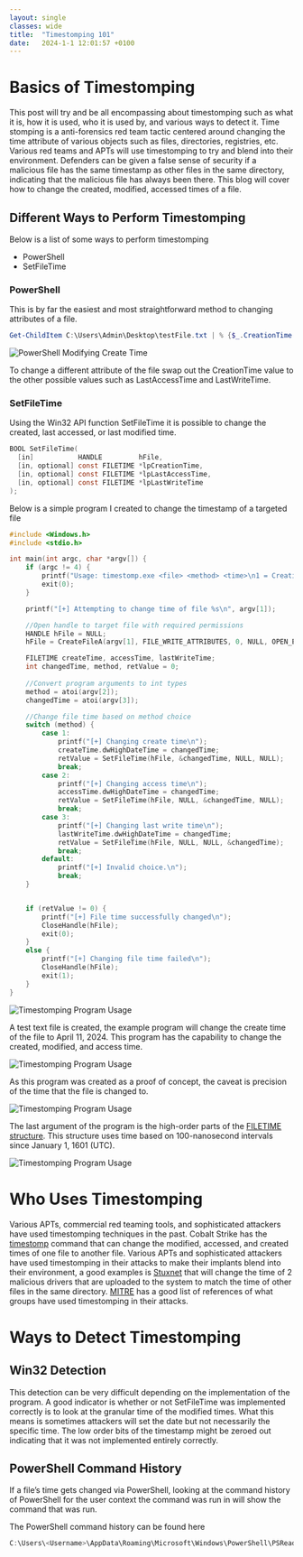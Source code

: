 ```yaml
---
layout: single
classes: wide
title:  "Timestomping 101"
date:   2024-1-1 12:01:57 +0100
---
```


# Basics of Timestomping
This post will try and be all encompassing about timestomping such as what it is, how it is used, who it is used by, and various ways to detect it. Time stomping is a anti-forensics red team tactic centered around changing the time attribute of various objects such as files, directories, registries, etc. Various red teams and APTs will use timestomping to try and blend into their environment. Defenders can be given a false sense of security if a malicious file has the same timestamp as other files in the same directory, indicating that the malicious file has always been there. This blog will cover how to change the created, modified, accessed times of a file.

## Different Ways to Perform Timestomping
Below is a list of some ways to perform timestomping
* PowerShell
* SetFileTime

### PowerShell
This is by far the easiest and most straightforward method to changing attributes of a file.
```PowerShell
Get-ChildItem C:\Users\Admin\Desktop\testFile.txt | % {$_.CreationTime = '01/01/2024 03:13:37'}
```

![PowerShell Modifying Create Time](/assets/img/Timestomping-101/testFilePowerShellCreateChange.png)

To change a different attribute of the file swap out the CreationTime value to the other possible values such as LastAccessTime and LastWriteTime.

### SetFileTime
Using the Win32 API function SetFileTime it is possible to change the created, last accessed, or last modified time.
```c
BOOL SetFileTime(
  [in]           HANDLE         hFile,
  [in, optional] const FILETIME *lpCreationTime,
  [in, optional] const FILETIME *lpLastAccessTime,
  [in, optional] const FILETIME *lpLastWriteTime
);
```

Below is a simple program I created to change the timestamp of a targeted file
```c
#include <Windows.h>
#include <stdio.h>

int main(int argc, char *argv[]) {
	if (argc != 4) {
		printf("Usage: timestomp.exe <file> <method> <time>\n1 = Creation Time\n2 = Last Access Time\n3 = Last Write Time");
		exit(0);
	}

	printf("[+] Attempting to change time of file %s\n", argv[1]);

	//Open handle to target file with required permissions
	HANDLE hFile = NULL;
	hFile = CreateFileA(argv[1], FILE_WRITE_ATTRIBUTES, 0, NULL, OPEN_EXISTING, FILE_ATTRIBUTE_NORMAL, NULL);

	FILETIME createTime, accessTime, lastWriteTime;
	int changedTime, method, retValue = 0;
	
	//Convert program arguments to int types
	method = atoi(argv[2]);
	changedTime = atoi(argv[3]);

	//Change file time based on method choice
	switch (method) {
		case 1:
			printf("[+] Changing create time\n");
			createTime.dwHighDateTime = changedTime;
			retValue = SetFileTime(hFile, &changedTime, NULL, NULL);
			break;
		case 2:
			printf("[+] Changing access time\n");
			accessTime.dwHighDateTime = changedTime;
			retValue = SetFileTime(hFile, NULL, &changedTime, NULL);
			break;
		case 3:
			printf("[+] Changing last write time\n");
			lastWriteTime.dwHighDateTime = changedTime;
			retValue = SetFileTime(hFile, NULL, NULL, &changedTime);
			break;
		default:
			printf("[+] Invalid choice.\n");
			break;
	}


	if (retValue != 0) {
		printf("[+] File time successfully changed\n");
		CloseHandle(hFile);
		exit(0);
	}
	else {
		printf("[+] Changing file time failed\n");
		CloseHandle(hFile);
		exit(1);
	}
}
```

![Timestomping Program Usage](/assets/img/Timestomping-101/timestompingUsage.png)

A test text file is created, the example program will change the create time of the file to April 11, 2024. This program has the capability to change the created, modified, and access time.

![Timestomping Program Usage](/assets/img/Timestomping-101/testFile.png)

As this program was created as a proof of concept, the caveat is precision of the time that the file is changed to.

![Timestomping Program Usage](/assets/img/Timestomping-101/timestompingSuccessfulChange.png)

The last argument of the program is the high-order parts of the [FILETIME structure](https://learn.microsoft.com/en-us/windows/win32/api/minwinbase/ns-minwinbase-filetime). This structure uses time based on 100-nanosecond intervals since January 1, 1601 (UTC).

![Timestomping Program Usage](/assets/img/Timestomping-101/testFilePowerShellCreateChange.png)

# Who Uses Timestomping
Various APTs, commercial red teaming tools, and sophisticated attackers have used timestomping techniques in the past. Cobalt Strike has the [timestomp](https://hstechdocs.helpsystems.com/manuals/cobaltstrike/current/userguide/content/topics/post-exploitation_upload-download-files.htm) command that can change the modified, accessed, and created times of one file to another file. Various APTs and sophisticated attackers have used timestomping in their attacks to make their implants blend into their environment, a good examples is [Stuxnet](https://www.wired.com/images_blogs/threatlevel/2011/02/Symantec-Stuxnet-Update-Feb-2011.pdf) that will change the time of 2 malicious drivers that are uploaded to the system to match the time of other files in the same directory. [MITRE](https://attack.mitre.org/techniques/T1070/006/) has a good list of references of what groups have used timestomping in their attacks.

# Ways to Detect Timestomping

## Win32 Detection
This detection can be very difficult depending on the implementation of the program. A good indicator is whether or not SetFileTime was implemented correctly is to look at the granular time of the modified times. What this means is sometimes attackers will set the date but not necessarily the specific time. The low order bits of the timestamp might be zeroed out indicating that it was not implemented entirely correctly.

## PowerShell Command History
If a file’s time gets changed via PowerShell, looking at the command history of PowerShell for the user context the command was run in will show the command that was run.

The PowerShell command history can be found here
```PowerShell
C:\Users\<Username>\AppData\Roaming\Microsoft\Windows\PowerShell\PSReadLine\Console_history.txt
```